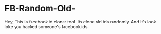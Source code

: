 # FB-Random-Old-
Hey,  This is facebook id cloner tool. Its clone old ids randomly.  And It's look loke you hacked someone's facebook ids. 

